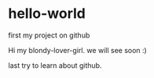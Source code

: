 # hello-world
first my project on github

Hi my blondy-lover-girl.
we will see soon :)

last try to learn about github.
